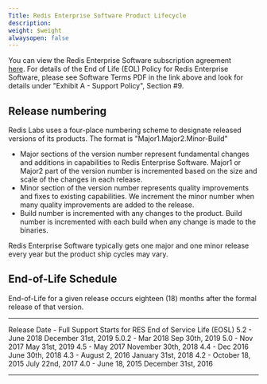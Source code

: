 ```yaml
---
Title: Redis Enterprise Software Product Lifecycle
description: 
weight: $weight
alwaysopen: false
---
```

You can view the Redis Enterprise Software subscription agreement
[here](/company/terms-of-use#software). For details of the End of Life
(EOL) Policy for Redis Enterprise Software, please see Software Terms
PDF in the link above and look for details under "Exhibit A - Support
Policy", Section \#9.

Release numbering
-----------------

Redis Labs uses a four-place numbering scheme to designate released
versions of its products. The format is "Major1.Major2.Minor-Build"

-   Major sections of the version number represent fundamental changes
    and additions in capabilities to Redis Enterprise Software. Major1
    or Major2 part of the version number is incremented based on the
    size and scale of the changes in each release.
-   Minor section of the version number represents quality improvements
    and fixes to existing capabilities. We increment the minor number
    when many quality improvements are added to the release.
-   Build number is incremented with any changes to the product. Build
    number is incremented with each build when any change is made to the
    binaries.

Redis Enterprise Software typically gets one major and one minor release
every year but the product ship cycles may vary.

End-of-Life Schedule
--------------------

End-of-Life for a given release occurs eighteen (18) months after the
formal release of that version.

  --------------------------------------------- ----------------------------
  Release Date - Full Support Starts for RES   End of Service Life (EOSL)
  5.2 - June 2018                              December 31st, 2019
  5.0.2 - Mar 2018                             Sep 30th, 2019
  5.0 - Nov 2017                               May 31st, 2019
  4.5 - May 2017                               November 30th, 2018
  4.4 - Dec 2016                               June 30th, 2018
  4.3 - August 2, 2016                         January 31st, 2018
  4.2 - October 18, 2015                       July 22nd, 2017
  4.0 - June 18, 2015                          December 31st, 2016
  --------------------------------------------- ----------------------------
